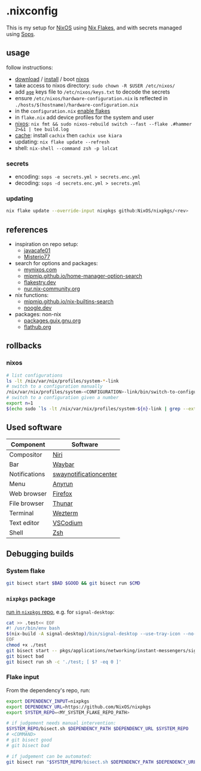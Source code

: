 # .nixconfig

This is my setup for [NixOS](https://nixos.org/) using [Nix Flakes](https://nixos.wiki/wiki/Flakes),
and with secrets managed using [Sops](https://github.com/getsops/sops/).

## usage

follow instructions:

- [download](https://nixos.org/download) / [install](https://nixos.org/manual/nixos/stable/#sec-installation) / boot [nixos](https://nixos.org/)
- take access to nixos directory: `sudo chown -R $USER /etc/nixos/`
- add [`age`](https://github.com/FiloSottile/age) keys file to `/etc/nixos/keys.txt` to decode the secrets
- ensure `/etc/nixos/hardware-configuration.nix` is reflected in `./hosts/$(hostname)/hardware-configuration.nix`
- in the `configuration.nix` [enable flakes](https://nixos.wiki/wiki/Flakes#NixOS)
- in `flake.nix` add device profiles for the system and user
- [nixos](https://nixos.org/manual/nixos/stable): `nix fmt && sudo nixos-rebuild switch --fast --flake .#hammer 2>&1 | tee build.log`
- [cache](https://app.cachix.org/cache/kiara#pull): install `cachix` then `cachix use kiara`
- updating: `nix flake update --refresh`
- shell: `nix-shell --command zsh -p lolcat`

### secrets

- encoding: `sops -e secrets.yml > secrets.enc.yml`
- decoding: `sops -d secrets.enc.yml > secrets.yml`

### updating

```sh
nix flake update --override-input nixpkgs github:NixOS/nixpkgs/<rev>
```

## references

- inspiration on repo setup:
  - [javacafe01](https://github.com/javacafe01/dotfiles)
  - [Misterio77](https://github.com/Misterio77/nix-config)
- search for options and packages:
  - [mynixos.com](https://mynixos.com/)
  - [mipmip.github.io/home-manager-option-search](https://mipmip.github.io/home-manager-option-search/)
  - [flakestry.dev](https://flakestry.dev/)
  - [nur.nix-community.org](https://nur.nix-community.org/)
- nix functions:
  - [mipmip.github.io/nix-builtins-search](https://mipmip.github.io/nix-builtins-search/)
  - [noogle.dev](https://noogle.dev/)
- packages: non-nix
  - [packages.guix.gnu.org](https://packages.guix.gnu.org/)
  - [flathub.org](https://flathub.org/)

## rollbacks

### nixos

```sh
# list configurations
ls -lt /nix/var/nix/profiles/system-*-link
# switch to a configuration manually
/nix/var/nix/profiles/system-<CONFIGURATION>-link/bin/switch-to-configuration switch
# switch to a configuration given a number
export n=1
$(echo sudo `ls -lt /nix/var/nix/profiles/system-${n}-link | grep --extended-regexp --only-matching '/nix/store/.*'`/bin/switch-to-configuration switch)
```

## Used software

| Component     | Software     |
|---------------|--------------|
| Compositor    | [Niri](https://github.com/YaLTeR/niri/) |
| Bar           | [Waybar](https://github.com/Alexays/Waybar/) |
| Notifications | [swaynotificationcenter](https://github.com/ErikReider/SwayNotificationCenter/) |
| Menu          | [Anyrun](https://github.com/Kirottu/anyrun) |
| Web browser   | [Firefox](https://hg.mozilla.org/mozilla-central/) |
| File browser  | [Thunar](https://gitlab.xfce.org/xfce/thunar/) |
| Terminal      | [Wezterm](https://github.com/wez/wezterm) |
| Text editor   | [VSCodium](https://github.com/vscodium/vscodium) |
| Shell         | [Zsh](https://zsh.org/) |

## Debugging builds

### System flake

```sh
git bisect start $BAD $GOOD && git bisect run $CMD
```

### `nixpkgs` package

[run in `nixpkgs` repo](https://stackoverflow.com/questions/4713088/how-do-i-use-git-bisect/22592593#22592593), e.g. for `signal-desktop`:

```sh
cat >> .test<< EOF
#! /usr/bin/env bash
$(nix-build -A signal-desktop)/bin/signal-desktop --use-tray-icon --no-sandbox
EOF
chmod +x ./test
git bisect start -- pkgs/applications/networking/instant-messengers/signal-desktop/
git bisect bad
git bisect run sh -c './test; [ $? -eq 0 ]'
```

### Flake input

From the dependency's repo, run:

```sh
export DEPENDENCY_INPUT=nixpkgs
export DEPENDENCY_URL=https://github.com/NixOS/nixpkgs
export SYSTEM_REPO=<MY_SYSTEM_FLAKE_REPO_PATH>

# if judgement needs manual intervention:
$SYSTEM_REPO/bisect.sh $DEPENDENCY_PATH $DEPENDENCY_URL $SYSTEM_REPO
# <COMMAND>
# git bisect good
# git bisect bad

# if judgement can be automated:
git bisect run "$SYSTEM_REPO/bisect.sh $DEPENDENCY_PATH $DEPENDENCY_URL $SYSTEM_REPO && <COMMAND>"
```
